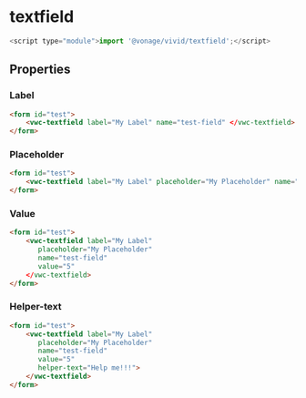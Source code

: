 # textfield

```js
<script type="module">import '@vonage/vivid/textfield';</script>
```

## Properties
### Label
```html preview
<form id="test">
    <vwc-textfield label="My Label" name="test-field" </vwc-textfield>
</form>
```

### Placeholder
```html preview
<form id="test">
    <vwc-textfield label="My Label" placeholder="My Placeholder" name="test-field" </vwc-textfield>
</form>
```

### Value
```html preview
<form id="test">
    <vwc-textfield label="My Label" 
       placeholder="My Placeholder" 
       name="test-field" 
       value="5"
    </vwc-textfield>
</form>
```

### Helper-text
```html preview
<form id="test">
    <vwc-textfield label="My Label" 
       placeholder="My Placeholder" 
       name="test-field" 
       value="5"
       helper-text="Help me!!!">
    </vwc-textfield>
</form>
```

